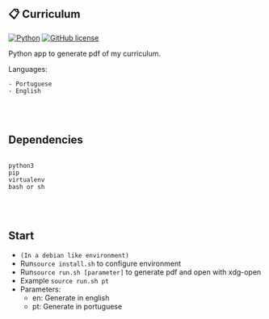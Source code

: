 ## 📋 Curriculum

[![Python](https://img.shields.io/badge/language-Python-green.svg)](https://github.com/pedro-hs/checkbox.sh/blob/master/checkbox.sh) [![GitHub license](https://img.shields.io/badge/license-MIT-blue.svg)](https://raw.githubusercontent.com/pedro-hs/terminal-checkbox.sh/master/LICENSE.md)

Python app to generate pdf of my curriculum.

Languages:

```
- Portuguese
- English
```

<br></br>

## Dependencies

```

python3
pip
virtualenv
bash or sh

```

<br></br>

## Start

- `(In a debian like environment)`
- Run`source install.sh` to configure environment
- Run`source run.sh [parameter]` to generate pdf and open with xdg-open
- Example `source run.sh pt`
- Parameters:
  - en: Generate in english
  - pt: Generate in portuguese
